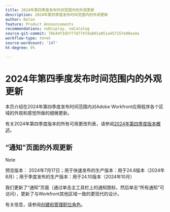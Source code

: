 ```yaml
---
title: 2024年第四季度发布时间范围内的外观更新
description: 2024年第四季度发布时间范围内的外观更新
author: Nolan
feature: Product Announcements
recommendations: noDisplay, noCatalog
source-git-commit: 76b44f3d5ff7d7747da801a051a457157e08ea4a
workflow-type: tm+mt
source-wordcount: '147'
ht-degree: 0%

---
```


# 2024年第四季度发布时间范围内的外观更新

本页介绍在2024年第四季度发布时间范围内对Adobe Workfront应用程序各个区域的外观和感觉所做的细微更新。

有关2024年第四季度版本的所有可用更改列表，请参阅[2024年第四季度版本概述](/help/quicksilver/product-announcements/product-releases/24-q4-release-activity/24-q4-release-overview.md)。

## “通知”页面的外观更新

>[!NOTE]
>
>预览版本： 2024年7月17日；用于快速发布的生产版本：用于24.8版本（2024年8月）；用于季度发布的生产版本：用于24.10版本（2024年10月）

我们更新了“通知”页面（通过单击主工具栏上的通知图标，然后单击“所有通知”可访问），更新了与Workfront其他区域一致的更现代的设计。

有关信息，请参阅[创建和管理职位角色](/help/quicksilver/administration-and-setup/set-up-workfront/organizational-setup/create-manage-job-roles.md)。
